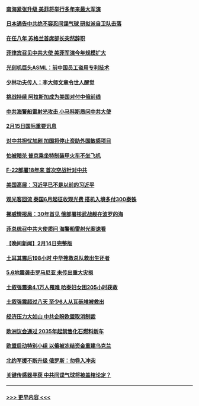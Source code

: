 #### [南海紧张升级 美菲将举行多年来最大军演](../pages/prog202/a103650224.md?t=02160943) 
#### [日本通告中共绝不容忍间谍气球 研拟派自卫队击落](../pages/prog202/a103650115.md?t=02160943) 
#### [在任八年 苏格兰首席部长突然辞职](../pages/prog202/a103650048.md?t=02160943) 
#### [菲律宾召见中共大使 美菲军演今年规模扩大](../pages/prog202/a103650037.md?t=02160943) 
#### [光刻机巨头ASML：前中国员工盗用专利技术](../pages/prog202/a103649916.md?t=02160943) 
#### [少林功夫传人：李大师文章令世人醒觉](../pages/prog202/a103649789.md?t=02160943) 
#### [挑战持续 阿拉斯加成为美国对付中俄前线](../pages/prog202/a103649772.md?t=02160943) 
#### [中共海警船雷射光攻击 小马科斯质问中共大使](../pages/prog202/a103649785.md?t=02160943) 
#### [2月15日国际重要讯息](../pages/prog202/a103649784.md?t=02160943) 
#### [对中共担忧加剧 加国将停止资助外国敏感项目](../pages/prog202/a103649776.md?t=02160943) 
#### [怕被暗杀 普京乘坐特制装甲火车不坐飞机](../pages/prog202/a103649779.md?t=02160943) 
#### [F-22部署18年来 首次空战针对中共](../pages/prog202/a103649748.md?t=02160943) 
#### [美国高层：习近平已不是以前的习近平](../pages/prog202/a103649712.md?t=02160943) 
#### [观光客回流 泰国6月起征收观光费 搭机入境多付300泰铢](../pages/prog202/a103649711.md?t=02160943) 
#### [挪威情报局：30年首见 俄部署核武战舰在波罗的海](../pages/prog202/a103649708.md?t=02160943) 
#### [菲总统召中共大使质问 海警船雷射光案速看](../pages/prog202/a103649703.md?t=02160943) 
#### [【晚间新闻】2月14日完整版](../pages/prog202/a103649591.md?t=02160943) 
#### [土耳其震后198小时 中华搜救总队救出生还者](../pages/prog202/a103649605.md?t=02160943) 
#### [5.6地震袭击罗马尼亚 未传出重大灾损](../pages/prog202/a103649546.md?t=02160943) 
#### [土叙强震逾4.1万人罹难 哈泰妇女困205小时获救](../pages/prog202/a103649534.md?t=02160943) 
#### [土叙强震超过八天 至少6人从瓦砾堆被救出](../pages/prog202/a103649511.md?t=02160943) 
#### [经济压力大如山 中共企盼欧盟取消制裁](../pages/prog202/a103649453.md?t=02160943) 
#### [欧洲议会通过 2035年起禁售化石燃料新车](../pages/prog202/a103649495.md?t=02160943) 
#### [欧盟启动特别小组 以俄被冻结资金重建乌克兰](../pages/prog202/a103649450.md?t=02160943) 
#### [北约军援不断升级 俄罗斯：勿卷入冲突](../pages/prog202/a103649451.md?t=02160943) 
#### [关键传感器寻获 中共间谍气球将被盖棺论定？](../pages/prog202/a103649449.md?t=02160943) 

----
#### [ >>> 更早内容 <<< ](../indexes/prog202-earlier.md)

